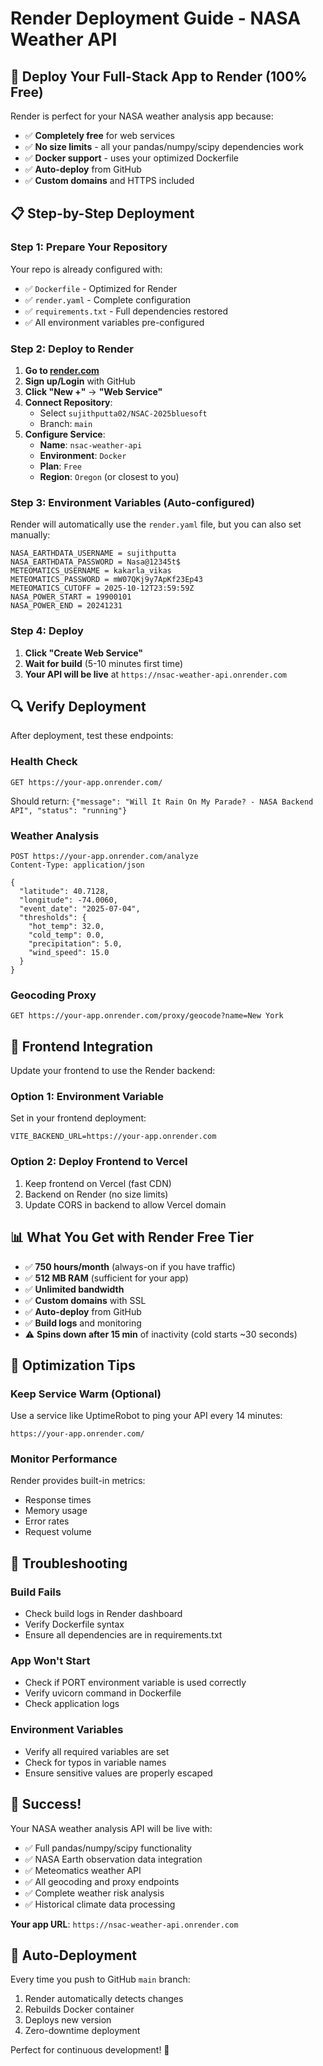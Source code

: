# Render Deployment Guide - NASA Weather API

## 🚀 **Deploy Your Full-Stack App to Render (100% Free)**

Render is perfect for your NASA weather analysis app because:
- ✅ **Completely free** for web services
- ✅ **No size limits** - all your pandas/numpy/scipy dependencies work
- ✅ **Docker support** - uses your optimized Dockerfile
- ✅ **Auto-deploy** from GitHub
- ✅ **Custom domains** and HTTPS included

## 📋 **Step-by-Step Deployment**

### **Step 1: Prepare Your Repository**
Your repo is already configured with:
- ✅ `Dockerfile` - Optimized for Render
- ✅ `render.yaml` - Complete configuration
- ✅ `requirements.txt` - Full dependencies restored
- ✅ All environment variables pre-configured

### **Step 2: Deploy to Render**

1. **Go to [render.com](https://render.com)**
2. **Sign up/Login** with GitHub
3. **Click "New +"** → **"Web Service"**
4. **Connect Repository**: 
   - Select `sujithputta02/NSAC-2025bluesoft`
   - Branch: `main`
5. **Configure Service**:
   - **Name**: `nsac-weather-api`
   - **Environment**: `Docker`
   - **Plan**: `Free`
   - **Region**: `Oregon` (or closest to you)

### **Step 3: Environment Variables (Auto-configured)**
Render will automatically use the `render.yaml` file, but you can also set manually:

```
NASA_EARTHDATA_USERNAME = sujithputta
NASA_EARTHDATA_PASSWORD = Nasa@12345t$
METEOMATICS_USERNAME = kakarla_vikas
METEOMATICS_PASSWORD = mW07QKj9y7ApKf23Ep43
METEOMATICS_CUTOFF = 2025-10-12T23:59:59Z
NASA_POWER_START = 19900101
NASA_POWER_END = 20241231
```

### **Step 4: Deploy**
1. **Click "Create Web Service"**
2. **Wait for build** (5-10 minutes first time)
3. **Your API will be live** at `https://nsac-weather-api.onrender.com`

## 🔍 **Verify Deployment**

After deployment, test these endpoints:

### **Health Check**
```
GET https://your-app.onrender.com/
```
Should return: `{"message": "Will It Rain On My Parade? - NASA Backend API", "status": "running"}`

### **Weather Analysis**
```
POST https://your-app.onrender.com/analyze
Content-Type: application/json

{
  "latitude": 40.7128,
  "longitude": -74.0060,
  "event_date": "2025-07-04",
  "thresholds": {
    "hot_temp": 32.0,
    "cold_temp": 0.0,
    "precipitation": 5.0,
    "wind_speed": 15.0
  }
}
```

### **Geocoding Proxy**
```
GET https://your-app.onrender.com/proxy/geocode?name=New York
```

## 🎯 **Frontend Integration**

Update your frontend to use the Render backend:

### **Option 1: Environment Variable**
Set in your frontend deployment:
```
VITE_BACKEND_URL=https://your-app.onrender.com
```

### **Option 2: Deploy Frontend to Vercel**
1. Keep frontend on Vercel (fast CDN)
2. Backend on Render (no size limits)
3. Update CORS in backend to allow Vercel domain

## 📊 **What You Get with Render Free Tier**

- ✅ **750 hours/month** (always-on if you have traffic)
- ✅ **512 MB RAM** (sufficient for your app)
- ✅ **Unlimited bandwidth**
- ✅ **Custom domains** with SSL
- ✅ **Auto-deploy** from GitHub
- ✅ **Build logs** and monitoring
- ⚠️ **Spins down after 15 min** of inactivity (cold starts ~30 seconds)

## 🔧 **Optimization Tips**

### **Keep Service Warm** (Optional)
Use a service like UptimeRobot to ping your API every 14 minutes:
```
https://your-app.onrender.com/
```

### **Monitor Performance**
Render provides built-in metrics:
- Response times
- Memory usage
- Error rates
- Request volume

## 🚨 **Troubleshooting**

### **Build Fails**
- Check build logs in Render dashboard
- Verify Dockerfile syntax
- Ensure all dependencies are in requirements.txt

### **App Won't Start**
- Check if PORT environment variable is used correctly
- Verify uvicorn command in Dockerfile
- Check application logs

### **Environment Variables**
- Verify all required variables are set
- Check for typos in variable names
- Ensure sensitive values are properly escaped

## 🎉 **Success!**

Your NASA weather analysis API will be live with:
- ✅ Full pandas/numpy/scipy functionality
- ✅ NASA Earth observation data integration
- ✅ Meteomatics weather API
- ✅ All geocoding and proxy endpoints
- ✅ Complete weather risk analysis
- ✅ Historical climate data processing

**Your app URL**: `https://nsac-weather-api.onrender.com`

## 🔄 **Auto-Deployment**

Every time you push to GitHub `main` branch:
1. Render automatically detects changes
2. Rebuilds Docker container
3. Deploys new version
4. Zero-downtime deployment

Perfect for continuous development! 🚀
